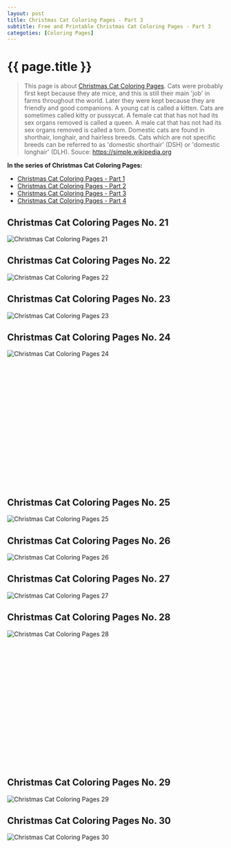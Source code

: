 ```yaml
---
layout: post
title: Christmas Cat Coloring Pages - Part 3
subtitle: Free and Printable Christmas Cat Coloring Pages - Part 3
categoties: [Coloring Pages]
---
```

{{ page.title }}
================
> This page is about [Christmas Cat Coloring Pages](https://hoanghabelle.github.io/). Cats were probably first kept because they ate mice, and this is still their main 'job' in farms throughout the world. Later they were kept because they are friendly and good companions. A young cat is called a kitten. Cats are sometimes called kitty or pussycat. A female cat that has not had its sex organs removed is called a queen. A male cat that has not had its sex organs removed is called a tom. Domestic cats are found in shorthair, longhair, and hairless breeds. Cats which are not specific breeds can be referred to as 'domestic shorthair' (DSH) or 'domestic longhair' (DLH). Souce: https://simple.wikipedia.org

**In the series of Christmas Cat Coloring Pages:**

* [Christmas Cat Coloring Pages - Part 1](https://hoanghabelle.github.io/2017/11/16/Christmas-Cat-Coloring-Pages-part-1.html)
* [Christmas Cat Coloring Pages - Part 2](https://hoanghabelle.github.io/2017/11/16/Christmas-Cat-Coloring-Pages-part-2.html)
* [Christmas Cat Coloring Pages - Part 3](https://hoanghabelle.github.io/2017/11/16/Christmas-Cat-Coloring-Pages-part-3.html)
* [Christmas Cat Coloring Pages - Part 4](https://hoanghabelle.github.io/2017/11/16/Christmas-Cat-Coloring-Pages-part-4.html)
## Christmas Cat Coloring Pages No. 21
![Christmas Cat Coloring Pages 21](https://hoanghabelle.github.io/img2/Christmas-Cat-Coloring-Pages%20(21).jpg "Christmas Cat Coloring Pages 21")

## Christmas Cat Coloring Pages No. 22
![Christmas Cat Coloring Pages 22](https://hoanghabelle.github.io/img2/Christmas-Cat-Coloring-Pages%20(22).jpg "Christmas Cat Coloring Pages 22")

## Christmas Cat Coloring Pages No. 23
![Christmas Cat Coloring Pages 23](https://hoanghabelle.github.io/img2/Christmas-Cat-Coloring-Pages%20(23).jpg "Christmas Cat Coloring Pages 23")

## Christmas Cat Coloring Pages No. 24
![Christmas Cat Coloring Pages 24](https://hoanghabelle.github.io/img2/Christmas-Cat-Coloring-Pages%20(24).jpg "Christmas Cat Coloring Pages 24")

<script async src="//pagead2.googlesyndication.com/pagead/js/adsbygoogle.js"></script><!-- Texxtonly --><ins class="adsbygoogle" style="display:inline-block;width:336px;height:280px" data-ad-client="ca-pub-6753140515841889" data-ad-slot="3207852233"></ins><script>(adsbygoogle = window.adsbygoogle || []).push({}); </script>

## Christmas Cat Coloring Pages No. 25
![Christmas Cat Coloring Pages 25](https://hoanghabelle.github.io/img2/Christmas-Cat-Coloring-Pages%20(25).jpg "Christmas Cat Coloring Pages 25")

## Christmas Cat Coloring Pages No. 26
![Christmas Cat Coloring Pages 26](https://hoanghabelle.github.io/img2/Christmas-Cat-Coloring-Pages%20(26).jpg "Christmas Cat Coloring Pages 26")

## Christmas Cat Coloring Pages No. 27
![Christmas Cat Coloring Pages 27](https://hoanghabelle.github.io/img2/Christmas-Cat-Coloring-Pages%20(27).jpg "Christmas Cat Coloring Pages 27")

## Christmas Cat Coloring Pages No. 28
![Christmas Cat Coloring Pages 28](https://hoanghabelle.github.io/img2/Christmas-Cat-Coloring-Pages%20(28).jpg "Christmas Cat Coloring Pages 28")

<script async src="//pagead2.googlesyndication.com/pagead/js/adsbygoogle.js"></script><!-- Texxtonly --><ins class="adsbygoogle" style="display:inline-block;width:336px;height:280px" data-ad-client="ca-pub-6753140515841889" data-ad-slot="3207852233"></ins><script>(adsbygoogle = window.adsbygoogle || []).push({}); </script>

## Christmas Cat Coloring Pages No. 29
![Christmas Cat Coloring Pages 29](https://hoanghabelle.github.io/img2/Christmas-Cat-Coloring-Pages%20(29).jpg "Christmas Cat Coloring Pages 29")

## Christmas Cat Coloring Pages No. 30
![Christmas Cat Coloring Pages 30](https://hoanghabelle.github.io/img2/Christmas-Cat-Coloring-Pages%20(30).jpg "Christmas Cat Coloring Pages 30")

